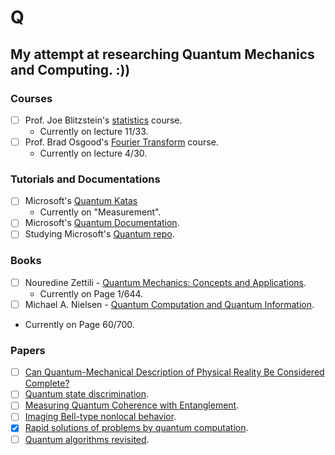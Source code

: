 # Q
## My attempt at researching Quantum Mechanics and Computing. :))

### Courses
- [ ] Prof. Joe Blitzstein's [statistics](https://projects.iq.harvard.edu/stat110/home) course.
  * Currently on lecture 11/33.
- [ ] Prof. Brad Osgood's [Fourier Transform](https://www.youtube.com/playlist?list=PLB24BC7956EE040CD) course.
  * Currently on lecture 4/30.

### Tutorials and Documentations
- [ ] Microsoft's [Quantum Katas](https://github.com/microsoft/QuantumKatas)
  * Currently on "Measurement".
- [ ] Microsoft's [Quantum Documentation](https://docs.microsoft.com/en-us/quantum/).
- [ ] Studying Microsoft's [Quantum repo](https://github.com/microsoft/Quantum).

### Books
- [ ] Nouredine Zettili - [Quantum Mechanics: Concepts and Applications](https://www.goodreads.com/book/show/390201.Quantum_Mechanics).
  * Currently on Page 1/644.
- [ ]  Michael A. Nielsen - [Quantum Computation and Quantum Information](https://www.goodreads.com/book/show/153910.Quantum_Computation_and_Quantum_Information).
  * Currently on Page 60/700.

### Papers
- [ ] [Can Quantum-Mechanical Description of Physical Reality Be Considered Complete?](https://journals.aps.org/pr/abstract/10.1103/PhysRev.47.777)
- [ ] [Quantum state discrimination](https://arxiv.org/pdf/quant-ph/0010114).
- [ ] [Measuring Quantum Coherence with Entanglement](https://journals.aps.org/prl/abstract/10.1103/PhysRevLett.115.020403).
- [ ] [Imaging Bell-type nonlocal behavior](https://www.researchgate.net/publication/334438648_Imaging_Bell-type_nonlocal_behavior).
- [x] [Rapid solutions of problems by quantum computation](https://doi.org/10.1098%2Frspa.1992.0167).
- [ ] [Quantum algorithms revisited](https://doi.org/10.1098%2Frspa.1998.0164).
